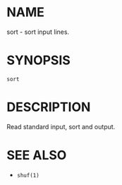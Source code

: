 # NAME
sort - sort input lines.

# SYNOPSIS

    sort

# DESCRIPTION
Read standard input, sort and output.

# SEE ALSO
- `shuf(1)`
